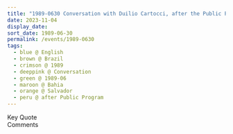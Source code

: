 ```yaml
---
title: "1989-0630 Conversation with Duilio Cartocci, after the Public Program, Park, Fundação Cidade da Paz, Brasília, Brazil"
date: 2023-11-04
display_date: 
sort_date: 1989-06-30
permalink: /events/1989-0630
tags:
  - blue @ English
  - brown @ Brazil
  - crimson @ 1989
  - deeppink @ Conversation
  - green @ 1989-06
  - maroon @ Bahia
  - orange @ Salvador
  - peru @ after Public Program
---
```


<wave-list>
  <list-title color="green" width="75">Key Quote</list-title>
  <list-item color="BlanchedAlmond"  width="200"></list-item>
  <list-item color="Lavender"></list-item>
  <list-item color="BlanchedAlmond"></list-item>
</wave-list>

<br>

<wave-list>
  <list-title color="green" width="75">Comments</list-title>
  <list-item color="BlanchedAlmond"  width="200"></list-item>
  <list-item color="Lavender"></list-item>
  <list-item color="BlanchedAlmond"></list-item>
</wave-list>